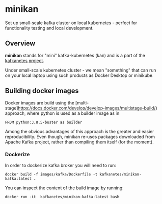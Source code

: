 # minikan

Set up small-scale kafka cluster on local kubernetes - perfect for functionality testing and local development.

## Overview

**minikan**  stands for "mini" kafka-kubernetes (kan) and is a part of the [kafkanetes project](https://github.com/kafkanetes/).

Under small-scale kubernetes cluster - we mean "something" that can run on your local laptop using such products as Docker Desktop or minikube.

## Building docker images

Docker images are build using the [multi-stage]https://docs.docker.com/develop/develop-images/multistage-build/) approach, where python is used as a builder image as in 

	FROM python:3.8.5-buster as builder
	
Among the obvious advantages of this approach is the greater and easier reproducibility. Even though, minikan re-uses packages downloaded from Apache Kafka project, rather than compiling them itself (for the moment).


### Dockerize

In order to dockerize kafka broker you will need to run:

	docker build -f images/kafka/Dockerfile -t kafkanetes/minikan-kafka:latest .

You can inspect the content of the build image by running:
	
	docker run -it  kafkanetes/minikan-kafka:latest bash

